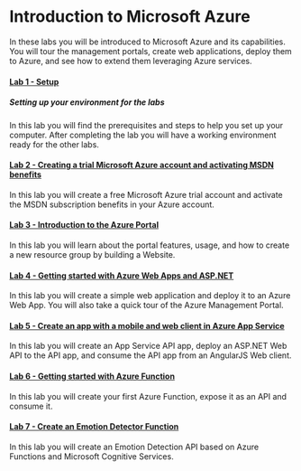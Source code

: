 ﻿# Introduction to Microsoft Azure #

In these labs you will be introduced to Microsoft Azure and its capabilities. You will tour the management portals, create web applications, deploy them to Azure, and see how to extend them leveraging Azure services.

#### [Lab 1 - Setup](_setup) ####
##### Setting up your environment for the labs #####

In this lab you will find the prerequisites and steps to help you set up your computer. After completing the lab you will have a working environment ready for the other labs.

#### [Lab 2 - Creating a trial Microsoft Azure account and activating MSDN benefits](creating-azure-account-activating-msdn-benefits) ####

In this lab you will create a free Microsoft Azure trial account and activate the MSDN subscription benefits in your Azure account.

#### [Lab 3 - Introduction to the Azure Portal](working-with-the-new-portal) ####

In this lab you will learn about the portal features, usage, and how to create a new resource group by building a Website.

#### [Lab 4 - Getting started with Azure Web Apps and ASP.NET](get-started-with-websites-and-asp-net) ####

In this lab you will create a simple web application and deploy it to an Azure Web App. You will also take a quick tour of the Azure Management Portal.

#### [Lab 5 - Create an app with a mobile and web client in Azure App Service](build-mobile-app-with-web-client) ####

In this lab you will create an App Service API app, deploy an ASP.NET Web API to the API app, and consume the API app from an AngularJS Web client.

#### [Lab 6 - Getting started with Azure Function](get-started-with-functions) ####

In this lab you will create your first Azure Function, expose it as an API and consume it.

#### [Lab 7 - Create an Emotion Detector Function](emotion-dtector-function) ####

In this lab you will create an Emotion Detection API based on Azure Functions and Microsoft Cognitive Services.
